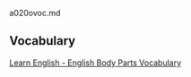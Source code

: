 a020ovoc.md
## Vocabulary



[Learn English - English Body Parts Vocabulary](https://www.youtube.com/watch?v=Zo9fQ9A60rU)  
[]()  
[]()  
[]()  
[]()  
[]()  
